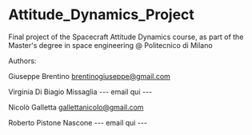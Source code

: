 # Attitude_Dynamics_Project


Final project of the Spacecraft Attitude Dynamics course, as part of the Master's degree in space engineering @ Politecnico di Milano

Authors:

Giuseppe Brentino
brentinogiuseppe@gmail.com

Virginia Di Biagio Missaglia
--- email qui ---

Nicolò Galletta
gallettanicolo@gmail.com

Roberto Pistone Nascone
--- email qui ---
